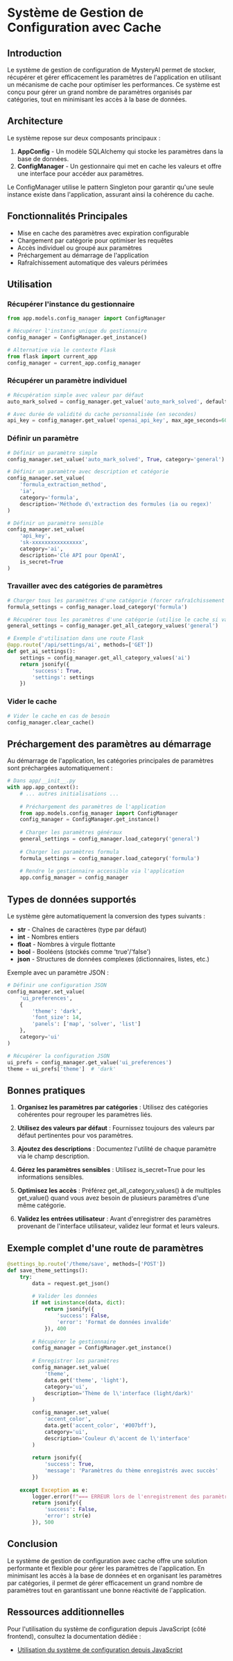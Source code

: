 # Système de Gestion de Configuration avec Cache

## Introduction

Le système de gestion de configuration de MysteryAI permet de stocker, récupérer et gérer efficacement les paramètres de l'application en utilisant un mécanisme de cache pour optimiser les performances. Ce système est conçu pour gérer un grand nombre de paramètres organisés par catégories, tout en minimisant les accès à la base de données.

## Architecture

Le système repose sur deux composants principaux :

1. **AppConfig** - Un modèle SQLAlchemy qui stocke les paramètres dans la base de données.
2. **ConfigManager** - Un gestionnaire qui met en cache les valeurs et offre une interface pour accéder aux paramètres.

Le ConfigManager utilise le pattern Singleton pour garantir qu'une seule instance existe dans l'application, assurant ainsi la cohérence du cache.

## Fonctionnalités Principales

- Mise en cache des paramètres avec expiration configurable
- Chargement par catégorie pour optimiser les requêtes
- Accès individuel ou groupé aux paramètres
- Préchargement au démarrage de l'application
- Rafraîchissement automatique des valeurs périmées

## Utilisation

### Récupérer l'instance du gestionnaire

```python
from app.models.config_manager import ConfigManager

# Récupérer l'instance unique du gestionnaire
config_manager = ConfigManager.get_instance()

# Alternative via le contexte Flask
from flask import current_app
config_manager = current_app.config_manager
```

### Récupérer un paramètre individuel

```python
# Récupération simple avec valeur par défaut
auto_mark_solved = config_manager.get_value('auto_mark_solved', default=True)

# Avec durée de validité du cache personnalisée (en secondes)
api_key = config_manager.get_value('openai_api_key', max_age_seconds=60)
```

### Définir un paramètre

```python
# Définir un paramètre simple
config_manager.set_value('auto_mark_solved', True, category='general')

# Définir un paramètre avec description et catégorie
config_manager.set_value(
    'formula_extraction_method', 
    'ia', 
    category='formula',
    description='Méthode d\'extraction des formules (ia ou regex)'
)

# Définir un paramètre sensible
config_manager.set_value(
    'api_key', 
    'sk-xxxxxxxxxxxxxxxx', 
    category='ai', 
    description='Clé API pour OpenAI',
    is_secret=True
)
```

### Travailler avec des catégories de paramètres

```python
# Charger tous les paramètres d'une catégorie (forcer rafraîchissement depuis la BD)
formula_settings = config_manager.load_category('formula')

# Récupérer tous les paramètres d'une catégorie (utilise le cache si valide)
general_settings = config_manager.get_all_category_values('general')

# Exemple d'utilisation dans une route Flask
@app.route('/api/settings/ai', methods=['GET'])
def get_ai_settings():
    settings = config_manager.get_all_category_values('ai')
    return jsonify({
        'success': True,
        'settings': settings
    })
```

### Vider le cache

```python
# Vider le cache en cas de besoin
config_manager.clear_cache()
```

## Préchargement des paramètres au démarrage

Au démarrage de l'application, les catégories principales de paramètres sont préchargées automatiquement :

```python
# Dans app/__init__.py
with app.app_context():
    # ... autres initialisations ...
    
    # Préchargement des paramètres de l'application
    from app.models.config_manager import ConfigManager
    config_manager = ConfigManager.get_instance()
    
    # Charger les paramètres généraux
    general_settings = config_manager.load_category('general')
    
    # Charger les paramètres formula
    formula_settings = config_manager.load_category('formula')
    
    # Rendre le gestionnaire accessible via l'application
    app.config_manager = config_manager
```

## Types de données supportés

Le système gère automatiquement la conversion des types suivants :

- **str** - Chaînes de caractères (type par défaut)
- **int** - Nombres entiers
- **float** - Nombres à virgule flottante
- **bool** - Booléens (stockés comme 'true'/'false')
- **json** - Structures de données complexes (dictionnaires, listes, etc.)

Exemple avec un paramètre JSON :

```python
# Définir une configuration JSON
config_manager.set_value(
    'ui_preferences',
    {
        'theme': 'dark',
        'font_size': 14,
        'panels': ['map', 'solver', 'list']
    },
    category='ui'
)

# Récupérer la configuration JSON
ui_prefs = config_manager.get_value('ui_preferences')
theme = ui_prefs['theme']  # 'dark'
```

## Bonnes pratiques

1. **Organisez les paramètres par catégories** : Utilisez des catégories cohérentes pour regrouper les paramètres liés.

2. **Utilisez des valeurs par défaut** : Fournissez toujours des valeurs par défaut pertinentes pour vos paramètres.

3. **Ajoutez des descriptions** : Documentez l'utilité de chaque paramètre via le champ description.

4. **Gérez les paramètres sensibles** : Utilisez is_secret=True pour les informations sensibles.

5. **Optimisez les accès** : Préférez get_all_category_values() à de multiples get_value() quand vous avez besoin de plusieurs paramètres d'une même catégorie.

6. **Validez les entrées utilisateur** : Avant d'enregistrer des paramètres provenant de l'interface utilisateur, validez leur format et leurs valeurs.

## Exemple complet d'une route de paramètres

```python
@settings_bp.route('/theme/save', methods=['POST'])
def save_theme_settings():
    try:
        data = request.get_json()
        
        # Valider les données
        if not isinstance(data, dict):
            return jsonify({
                'success': False,
                'error': 'Format de données invalide'
            }), 400
        
        # Récupérer le gestionnaire
        config_manager = ConfigManager.get_instance()
        
        # Enregistrer les paramètres
        config_manager.set_value(
            'theme', 
            data.get('theme', 'light'),
            category='ui',
            description='Thème de l\'interface (light/dark)'
        )
        
        config_manager.set_value(
            'accent_color', 
            data.get('accent_color', '#007bff'),
            category='ui',
            description='Couleur d\'accent de l\'interface'
        )
        
        return jsonify({
            'success': True,
            'message': 'Paramètres du thème enregistrés avec succès'
        })
        
    except Exception as e:
        logger.error(f"=== ERREUR lors de l'enregistrement des paramètres du thème: {str(e)} ===")
        return jsonify({
            'success': False,
            'error': str(e)
        }), 500
```

## Conclusion

Le système de gestion de configuration avec cache offre une solution performante et flexible pour gérer les paramètres de l'application. En minimisant les accès à la base de données et en organisant les paramètres par catégories, il permet de gérer efficacement un grand nombre de paramètres tout en garantissant une bonne réactivité de l'application.

## Ressources additionnelles

Pour l'utilisation du système de configuration depuis JavaScript (côté frontend), consultez la documentation dédiée :

- [Utilisation du système de configuration depuis JavaScript](config_manager_js_usage.md) 